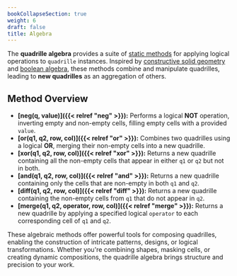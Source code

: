 ```yaml
---
bookCollapseSection: true  
weight: 6  
draft: false  
title: Algebra  
---
```


The **quadrille algebra** provides a suite of [static methods](https://developer.mozilla.org/en-US/docs/Glossary/Static_method) for applying logical operations to `quadrille` instances. Inspired by [constructive solid geometry](https://en.wikipedia.org/wiki/Constructive_solid_geometry) and [boolean algebra](https://en.wikipedia.org/wiki/Boolean_algebra), these methods combine and manipulate quadrilles, leading to **new quadrilles** as an aggregation of others.  

## Method Overview  

- **[neg(q, value)]({{< relref "neg" >}}):** Performs a logical **NOT** operation, inverting empty and non-empty cells, filling empty cells with a provided `value`.  
- **[or(q1, q2, row, col)]({{< relref "or" >}}):** Combines two quadrilles using a logical **OR**, merging their non-empty cells into a new quadrille.  
- **[xor(q1, q2, row, col)]({{< relref "xor" >}}):** Returns a new quadrille containing all the non-empty cells that appear in either `q1` or `q2` but not in both.  
- **[and(q1, q2, row, col)]({{< relref "and" >}}):** Returns a new quadrille containing only the cells that are non-empty in both `q1` and `q2`.  
- **[diff(q1, q2, row, col)]({{< relref "diff" >}}):** Returns a new quadrille containing the non-empty cells from `q1` that do not appear in `q2`.
- **[merge(q1, q2, operator, row, col)]({{< relref "merge" >}}):** Returns a new quadrille by applying a specified logical `operator` to each corresponding cell of `q1` and `q2`.

These algebraic methods offer powerful tools for composing quadrilles, enabling the construction of intricate patterns, designs, or logical transformations. Whether you're combining shapes, masking cells, or creating dynamic compositions, the quadrille algebra brings structure and precision to your work.